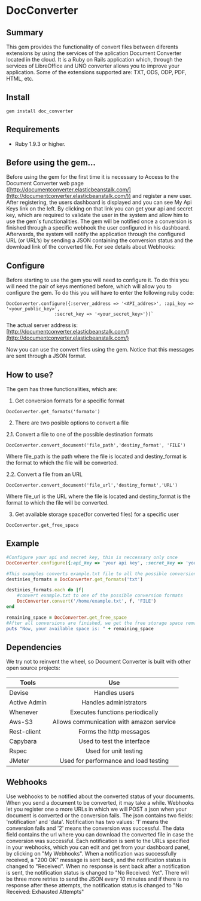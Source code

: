 # DocConverter

## Summary

This gem provides the functionality of convert files between diferents extensions by using the services of the aplication Document Converter located in the cloud.
It is a Ruby on Rails application which, through the services of LibreOffice and UNO converter allows you to improve your application.
Some of the extensions supported are: TXT, ODS, ODP, PDF, HTML, etc.

## Install

`gem install doc_converter`

## Requirements

* Ruby 1.9.3 or higher.

## Before using the gem…

Before using the gem for the first time it is necessary to Access to the Document Converter web page ([http://documentconverter.elasticbeanstalk.com/](http://documentconverter.elasticbeanstalk.com/)) and register a new user. After registering, the users dashboard is displayed and you can see My Api Keys link on the left. By clicking on that link you can get your api and secret key, which are required to validate the user in the system and allow him to use the gem´s functionalities.
The gem will be notified once a conversion is finished through a specific webhook the user configured in his dashboard. Afterwards, the system will notify the application through the configured URL (or URL’s) by sending a JSON containing the conversion status and the download link of the converted file.
For see details about Webhooks: 

## Configure

Before starting to use the gem you will need to configure it. To do this you will need the pair of keys mentioned before, which will allow you to configure the gem.
To do this you will have to enter the following ruby code:

```
DocConverter.configure({:server_address => '<API_addres>', :api_key => '<your_public_key>', 
                  :secret_key => '<your_secret_key>'})`
```

The actual server address is:  [http://documentconverter.elasticbeanstalk.com/](http://documentconverter.elasticbeanstalk.com/)

Now you can use the convert files using the gem.
Notice that this messages are sent through a JSON format.  
 
## How to use?

The gem has three functionalities, which are:

1.  Get conversion formats for a specific format

 `DocConverter.get_formats('formato')`

2.  There are two posible options to convert a file

  2.1. Convert a file to one of the possible destination formats 

 `DocConverter.convert_document('file_path','destiny_format', 'FILE')`

 Where file_path is the path where the file is located and destiny_format is the format to which the file                  will be converted.

  2.2. Convert a file from an URL

 `DocConverter.convert_document('file_url','destiny_format','URL')`

  Where file_url is the URL where the file is located and destiny_format is the format to which the file      will be converted.

3.  Get available storage space(for converted files) for a specific user

 `DocConverter.get_free_space`


## Example

```ruby
#Configure your api and secret key, this is neccessary only once
DocConverter.configure({:api_key => 'your api key', :secret_key => 'your secret key'})

#This examples converts example.txt file to all the possible conversions formats
destinies_formats = DocConverter.get_formats('txt')

destinies_formats.each do |f|
    #convert example.txt to one of the possible conversion formats
    DocConverter.convert('/home/example.txt', f, 'FILE')
end

remaining_space = DocConverter.get_free_space
#After all conversions are finished, we get the free storage space remaining
puts "Now, your available space is: " + remaining_space

```

## Dependencies
We try not to reinvent the wheel, so Document Converter is built with other open source projects:

| Tools	               | Use                                       |
| -------------------- |:-----------------------------------------:| 
| Devise	       | Handles users                             |
| Active Admin	       | Handles administrators                    |
| Whenever	       | Executes functions periodically           |
| Aws-S3	       | Allows communication with amazon service  | 
| Rest-client	       | Forms the http messages                   |
| Capybara	       | Used to test the interface                |
| Rspec	               | Used for unit testing                     |
| JMeter	       | Used for performance and load testing     |


## Webhooks

Use webhooks to be notified about the converted status of your documents. When you send a document to be converted, it may take a while. Webhooks let you register one o more URLs in which we will POST a json when your document is converted or the conversion fails. The json contains two fields: 'notification' and 'data'. Notification has two values: '1' means the conversion fails and '2' means the conversion was successful. The data field contains the url where you can download the converted file in case the conversion was successful. Each notification is sent to the URLs specified in your webhooks, which you can edit and get from your dashboard panel, by clicking on "My Webhooks". When a notification was successfully received, a "200 OK" message is sent back, and the notification status is changed to "Received". When no response is sent back after a notification is sent, the notification status is changed to "No Received: Yet". There will be three more retries to send the JSON every 10 minutes and if there is no response after these attempts, the notification status is changed to "No Received: Exhausted Attempts"
